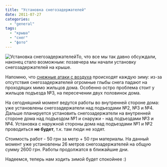 ```yaml
---
title: "Установка снегозадержателей"
date: 2011-07-27
categories: 
  - "general"
tags: 
  - "крыша"
  - "снег"
  - "фото"
---
```


![](http://shevchenko4a.brovary.org/wp-content/uploads/2011/07/IMG_2042.jpg "Установка снегозадержателей")То, что все мы так давно обсуждали, наконец стало возможным: позавчера мы начали установку снегозадержателей на крыше.

Напомню, что [снежные атаки с воздуха](http://shevchenko4a.brovary.org/snow-sky-attack/ "Снежная атака с воздуха") происходят каждую зиму: из-за отсутствия снегозадержателей огромные глыбы снега падают на проходящих мимо жильцов дома. Особенно остро проблема стоит у жильцов подъезда №3, на пересечении двух половинок дома.

На сегодняшний момент ведутся работы во внутренней стороне дома: уже установлены снегозадержатели над подъездами №2, №3 и №4. Дальше планируется установить снегозадержатели на внутренней стороне дома над подъездом №1 и снаружи - над подъездами №3 и №4. Установка с наружной стороны дома над подъездами №1 и №2 проводиться **не будет**, т.к. там люди не ходят.

Стоимость работ - 50 грн за метр + 50 грн материалы. На данный момент уже <!--more-->установлены 26 метров снегозадержателей на общую сумму 2600 грн. Работы продолжатся в ближайшие дни.

Надеемся, теперь нам ходить зимой будет спокойнее :)

<script type="text/javascript">$(document).ready(function() { $("#containerSnegozaderjateli").pwi({ username: 'shevchenko4a.brovary.org', mode: 'album', album: 'Snegozaderjateli', thumbSize: 144, showAlbumDescription: false, authKey: 'Gv1sRgCPq5wL278fCywwE' }); });</script>
